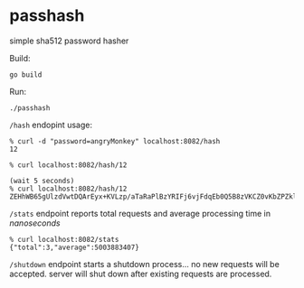 # passhash
simple sha512 password hasher

Build:

```
go build
```

Run:

```
./passhash
```

`/hash` endopint usage:

```
% curl -d "password=angryMonkey" localhost:8082/hash
12

% curl localhost:8082/hash/12

(wait 5 seconds)
% curl localhost:8082/hash/12
ZEHhWB65gUlzdVwtDQArEyx+KVLzp/aTaRaPlBzYRIFj6vjFdqEb0Q5B8zVKCZ0vKbZPZklJz0Fd7su2A+gf7Q==
```

`/stats` endpoint reports total requests and average processing time in *nanoseconds*

```
% curl localhost:8082/stats
{"total":3,"average":5003883407}
```

`/shutdown` endpoint starts a shutdown process... no new requests will be accepted.  server will shut down after existing requests are processed.
